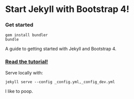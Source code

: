# Start Jekyll with Bootstrap 4!

### Get started
```
gem install bundler
bundle
```

A guide to getting started with Jekyll and Bootstrap 4.

### [Read the tutorial!](https://taniarascia.com/make-a-static-website-with-jekyll)

Serve locally with:
```
jekyll serve --config _config.yml,_config_dev.yml
```

I like to poop.
